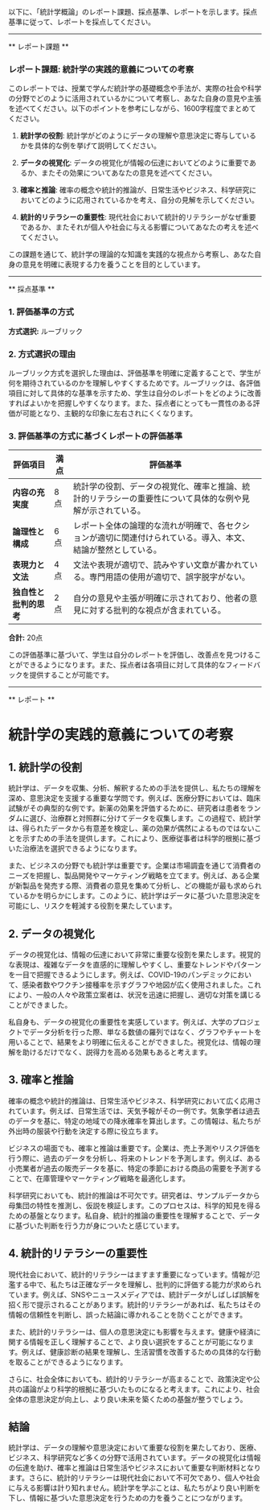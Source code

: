 以下に、「統計学概論」のレポート課題、採点基準、レポートを示します。採点基準に従って、レポートを採点してください。

---------------------------------------
** レポート課題 **

### レポート課題: 統計学の実践的意義についての考察

このレポートでは、授業で学んだ統計学の基礎概念や手法が、実際の社会や科学の分野でどのように活用されているかについて考察し、あなた自身の意見や主張を述べてください。以下のポイントを参考にしながら、1600字程度でまとめてください。

1. **統計学の役割**: 統計学がどのようにデータの理解や意思決定に寄与しているかを具体的な例を挙げて説明してください。

2. **データの視覚化**: データの視覚化が情報の伝達においてどのように重要であるか、またその効果についてあなたの意見を述べてください。

3. **確率と推論**: 確率の概念や統計的推論が、日常生活やビジネス、科学研究においてどのように応用されているかを考え、自分の見解を示してください。

4. **統計的リテラシーの重要性**: 現代社会において統計的リテラシーがなぜ重要であるか、またそれが個人や社会に与える影響についてあなたの考えを述べてください。

この課題を通じて、統計学の理論的な知識を実践的な視点から考察し、あなた自身の意見を明確に表現する力を養うことを目的としています。

---------------------------------------
** 採点基準 **

### 1. 評価基準の方式
**方式選択:** ルーブリック

### 2. 方式選択の理由
ルーブリック方式を選択した理由は、評価基準を明確に定義することで、学生が何を期待されているのかを理解しやすくするためです。ルーブリックは、各評価項目に対して具体的な基準を示すため、学生は自分のレポートをどのように改善すればよいかを把握しやすくなります。また、採点者にとっても一貫性のある評価が可能となり、主観的な印象に左右されにくくなります。

### 3. 評価基準の方式に基づくレポートの評価基準

| 評価項目                     | 満点 | 評価基準                                                                                     |
|------------------------------|------|----------------------------------------------------------------------------------------------|
| **内容の充実度**             | 8点  | 統計学の役割、データの視覚化、確率と推論、統計的リテラシーの重要性について具体的な例や見解が示されている。 |
| **論理性と構成**             | 6点  | レポート全体の論理的な流れが明確で、各セクションが適切に関連付けられている。導入、本文、結論が整然としている。 |
| **表現力と文法**             | 4点  | 文法や表現が適切で、読みやすい文章が書かれている。専門用語の使用が適切で、誤字脱字がない。               |
| **独自性と批判的思考**       | 2点  | 自分の意見や主張が明確に示されており、他者の意見に対する批判的な視点が含まれている。                     |

**合計:** 20点

この評価基準に基づいて、学生は自分のレポートを評価し、改善点を見つけることができるようになります。また、採点者は各項目に対して具体的なフィードバックを提供することが可能です。

---------------------------------------
** レポート **
# 統計学の実践的意義についての考察

## 1. 統計学の役割

統計学は、データを収集、分析、解釈するための手法を提供し、私たちの理解を深め、意思決定を支援する重要な学問です。例えば、医療分野においては、臨床試験がその典型的な例です。新薬の効果を評価するために、研究者は患者をランダムに選び、治療群と対照群に分けてデータを収集します。この過程で、統計学は、得られたデータから有意差を検定し、薬の効果が偶然によるものではないことを示すための手法を提供します。これにより、医療従事者は科学的根拠に基づいた治療法を選択できるようになります。

また、ビジネスの分野でも統計学は重要です。企業は市場調査を通じて消費者のニーズを把握し、製品開発やマーケティング戦略を立てます。例えば、ある企業が新製品を発売する際、消費者の意見を集めて分析し、どの機能が最も求められているかを明らかにします。このように、統計学はデータに基づいた意思決定を可能にし、リスクを軽減する役割を果たしています。

## 2. データの視覚化

データの視覚化は、情報の伝達において非常に重要な役割を果たします。視覚的な表現は、複雑なデータを直感的に理解しやすくし、重要なトレンドやパターンを一目で把握できるようにします。例えば、COVID-19のパンデミックにおいて、感染者数やワクチン接種率を示すグラフや地図が広く使用されました。これにより、一般の人々や政策立案者は、状況を迅速に把握し、適切な対策を講じることができました。

私自身も、データの視覚化の重要性を実感しています。例えば、大学のプロジェクトでデータ分析を行った際、単なる数値の羅列ではなく、グラフやチャートを用いることで、結果をより明確に伝えることができました。視覚化は、情報の理解を助けるだけでなく、説得力を高める効果もあると考えます。

## 3. 確率と推論

確率の概念や統計的推論は、日常生活やビジネス、科学研究において広く応用されています。例えば、日常生活では、天気予報がその一例です。気象学者は過去のデータを基に、特定の地域での降水確率を算出します。この情報は、私たちが外出時の服装や行動を決定する際に役立ちます。

ビジネスの場面でも、確率と推論は重要です。企業は、売上予測やリスク評価を行う際に、過去のデータを分析し、将来のトレンドを予測します。例えば、ある小売業者が過去の販売データを基に、特定の季節における商品の需要を予測することで、在庫管理やマーケティング戦略を最適化します。

科学研究においても、統計的推論は不可欠です。研究者は、サンプルデータから母集団の特性を推測し、仮説を検証します。このプロセスは、科学的知見を得るための基盤となります。私自身、統計的推論の重要性を理解することで、データに基づいた判断を行う力が身についたと感じています。

## 4. 統計的リテラシーの重要性

現代社会において、統計的リテラシーはますます重要になっています。情報が氾濫する中で、私たちは正確なデータを理解し、批判的に評価する能力が求められています。例えば、SNSやニュースメディアでは、統計データがしばしば誤解を招く形で提示されることがあります。統計的リテラシーがあれば、私たちはその情報の信頼性を判断し、誤った結論に導かれることを防ぐことができます。

また、統計的リテラシーは、個人の意思決定にも影響を与えます。健康や経済に関する情報を正しく理解することで、より良い選択をすることが可能になります。例えば、健康診断の結果を理解し、生活習慣を改善するための具体的な行動を取ることができるようになります。

さらに、社会全体においても、統計的リテラシーが高まることで、政策決定や公共の議論がより科学的根拠に基づいたものになると考えます。これにより、社会全体の意思決定が向上し、より良い未来を築くための基盤が整うでしょう。

## 結論

統計学は、データの理解や意思決定において重要な役割を果たしており、医療、ビジネス、科学研究など多くの分野で活用されています。データの視覚化は情報の伝達を助け、確率と推論は日常生活やビジネスにおいて重要な判断材料となります。さらに、統計的リテラシーは現代社会において不可欠であり、個人や社会に与える影響は計り知れません。統計学を学ぶことは、私たちがより良い判断を下し、情報に基づいた意思決定を行うための力を養うことにつながります。

